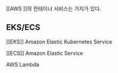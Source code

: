 [[AWS ]]의 컨테이너 서비스는 가지가 있다.

## EKS/ECS

[[EKS]]
Amazon Elastic Kubernetes Service

[[ECS]]
Amazon Elastic Service

AWS Lambda

